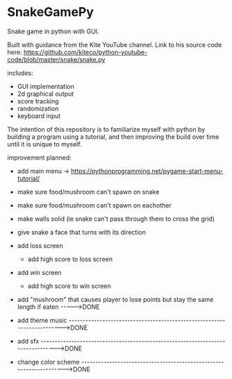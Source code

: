 # SnakeGamePy
Snake game in python with GUI.

Built with guidance from the Kite YouTube channel.
    Link to his source code here: https://github.com/kiteco/python-youtube-code/blob/master/snake/snake.py

includes:
- GUI implementation
- 2d graphical output
- score tracking
- randomization
- keyboard input

The intention of this repository is to familiarize myself with python by building a program using a tutorial, and then
improving the build over time until it is unique to myself.

improvement planned:
- add main menu -> https://pythonprogramming.net/pygame-start-menu-tutorial/

- make sure food/mushroom can't spawn on snake
- make sure food/mushroom can't spawn on eachother

- make walls solid (ie snake can't pass through them to cross the grid)
- give snake a face that turns with its direction
- add loss screen
    - add high score to loss screen
- add win screen
    - add high score to win screen

- add "mushroom" that causes player to lose points but stay the same length if eaten ----->DONE
- add theme music ------------------------------------------------------------------------>DONE
- add sfx -------------------------------------------------------------------------------->DONE
- change color scheme -------------------------------------------------------------------->DONE


